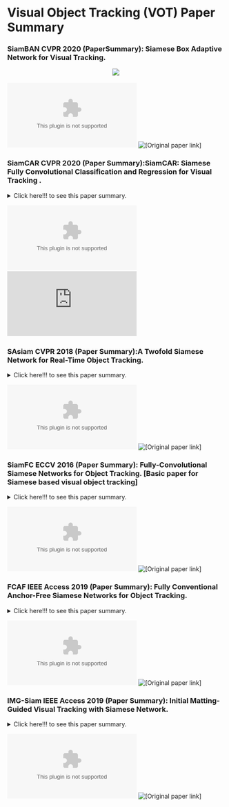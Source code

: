 # Visual Object Tracking (VOT) Paper Summary

### SiamBAN CVPR 2020 (PaperSummary): Siamese Box Adaptive Network for Visual Tracking.

<p align="center">
  <img src="SiamBAN CVPR 2020.gif" />
</p>

![[Download Summary Presentation]](https://github.com/maklachur/VOT-Paper-Summary/blob/master/SiamBAN%20CVPR%202020.pptx)
![[Original paper link]](https://arxiv.org/abs/2003.06761)


### SiamCAR CVPR 2020 (Paper Summary):SiamCAR: Siamese Fully Convolutional Classification and Regression for Visual Tracking .
<details>
      <summary> Click here!!! to see this paper summary.</summary>
      <p align="center">
        <img src="SiamCAR CVPR 2020.gif" />
      </p>

</details>

![[Download Summary Presentation]](https://github.com/maklachur/VOT-Paper-Summary/blob/master/SiamCAR%20CVPR%202020.pptx)
![[Original paper link]](https://openaccess.thecvf.com/content_CVPR_2020/html/Guo_SiamCAR_Siamese_Fully_Convolutional_Classification_and_Regression_for_Visual_Tracking_CVPR_2020_paper.html)


### SAsiam CVPR 2018 (Paper Summary):A Twofold Siamese Network for Real-Time Object Tracking.
<details>
      <summary> Click here!!! to see this paper summary.</summary>
      <p align="center">
        <img src="SAsiam CVPR 2018.gif" />
      </p>

</details>

![[Download Summary Presentation]](https://github.com/maklachur/VOT-Paper-Summary/blob/master/SAsiam%20CVPR%202018.pptx)
![[Original paper link]](https://arxiv.org/abs/1802.08817)

### SiamFC ECCV 2016 (Paper Summary): Fully-Convolutional Siamese Networks for Object Tracking. [Basic paper for Siamese based visual object tracking]
<details>
      <summary> Click here!!! to see this paper summary.</summary>
      <p align="center">
        <img src="SiamFC ECCV 2016.gif" />
      </p>

</details>

![[Download Summary Presentation]](https://github.com/maklachur/VOT-Paper-Summary/blob/master/SiamFC%20ECCV%202016.pptx)
![[Original paper link]](https://arxiv.org/abs/1606.09549)

### FCAF IEEE Access 2019 (Paper Summary): Fully Conventional Anchor-Free Siamese Networks for Object Tracking.
<details>
      <summary> Click here!!! to see this paper summary.</summary>
      <p align="center">
        <img src="FCAF IEEE Access 2019.gif" />
      </p>

</details>   

![[Download Summary Presentation]](https://github.com/maklachur/VOT-Paper-Summary/blob/master/FCAF%20IEEE%20Access%202019.pptx)
![[Original paper link]](https://ieeexplore.ieee.org/abstract/document/8817955)


### IMG-Siam IEEE Access 2019 (Paper Summary): Initial Matting-Guided Visual Tracking with Siamese Network.
<details>
      <summary> Click here!!! to see this paper summary.</summary>
      <p align="center">
        <img src="IMG-Siam IEEE Access 2019.gif" />
      </p>

</details> 

![[Download Summary Presentation]](https://github.com/maklachur/VOT-Paper-Summary/blob/master/IMG-Siam%20IEEE%20Access%202019.pptx)
![[Original paper link]](https://ieeexplore.ieee.org/stamp/stamp.jsp?arnumber=8674549)

